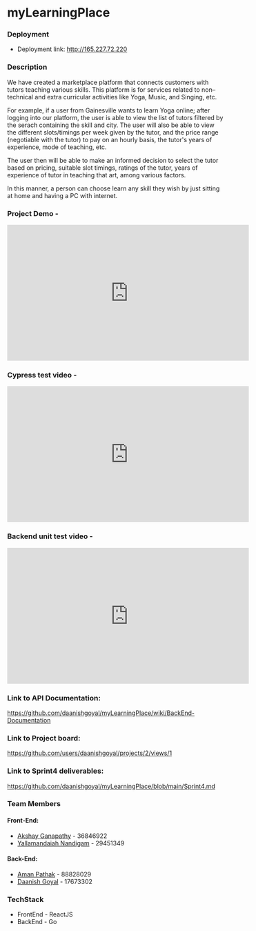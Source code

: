 
# myLearningPlace

### Deployment 

*    Deployment link: http://165.227.72.220

### Description

We have created a marketplace platform that connects customers with tutors teaching various skills.
This platform is for services related to non–technical and extra curricular activities like Yoga, Music, and Singing, etc.

For example, if a user from Gainesville wants to learn Yoga online; after logging into our platform, the user is able to view the list of tutors filtered by the serach containing the skill and city. The user will also be able to view the different slots/timings per week given by the tutor, and the price range (negotiable with the tutor) to pay on an hourly basis, the tutor's years of experience, mode of teaching, etc.

The user then will be able to make an informed decision to select the tutor based on pricing, suitable slot timings, ratings of the tutor, years of experience of tutor in teaching that art, among various factors.

In this manner, a person can choose learn any skill they wish by just sitting at home and having a PC with internet.

### Project Demo - 

<iframe width="560" height="315" src="https://www.youtube.com/embed/YSyotp1k4BI" title="YouTube video player" frameborder="0" allow="accelerometer; autoplay; clipboard-write; encrypted-media; gyroscope; picture-in-picture" allowfullscreen></iframe>


### Cypress test video - 
<iframe width="560" height="315" src="https://www.youtube.com/embed/SH3PCLiljhk" title="YouTube video player" frameborder="0" allow="accelerometer; autoplay; clipboard-write; encrypted-media; gyroscope; picture-in-picture" allowfullscreen></iframe>


### Backend unit test video - 
<iframe width="560" height="315" src="https://www.youtube.com/embed/YSyotp1k4BI" title="YouTube video player" frameborder="0" allow="accelerometer; autoplay; clipboard-write; encrypted-media; gyroscope; picture-in-picture" allowfullscreen></iframe>


### Link to API Documentation: 
https://github.com/daanishgoyal/myLearningPlace/wiki/BackEnd-Documentation
### Link to Project board: 
https://github.com/users/daanishgoyal/projects/2/views/1
### Link to Sprint4 deliverables: 
https://github.com/daanishgoyal/myLearningPlace/blob/main/Sprint4.md


### Team Members

#### Front-End:

-   [Akshay Ganapathy](https://github.com/akshayg1996) - 36846922
-   [Yallamandaiah Nandigam](https://github.com/nandigamy) - 29451349

#### Back-End:

-   [Aman Pathak](https://github.com/pathak-aman) - 88828029
-   [Daanish Goyal](https://github.com/daanishgoyal) - 17673302

### TechStack

-   FrontEnd - ReactJS
-   BackEnd - Go



